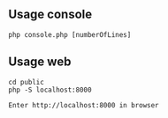 ## Usage console

```
php console.php [numberOfLines]
```

## Usage web

```
cd public
php -S localhost:8000

Enter http://localhost:8000 in browser
```
